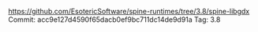 https://github.com/EsotericSoftware/spine-runtimes/tree/3.8/spine-libgdx
Commit: acc9e127d4590f65dacb0ef9bc711dc14de9d91a
Tag: 3.8
